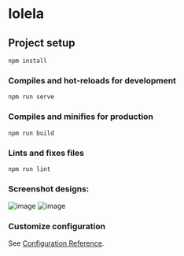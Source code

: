 # lolela

## Project setup
```
npm install
```

### Compiles and hot-reloads for development
```
npm run serve
```

### Compiles and minifies for production
```
npm run build
```

### Lints and fixes files
```
npm run lint
```

### Screenshot designs:
![image](https://github.com/user-attachments/assets/6d30646f-426b-4665-86c8-af1feb4acc0d)
![image](https://github.com/user-attachments/assets/50e9a769-8524-4f3b-a70a-5982e44f50b6)

### Customize configuration
See [Configuration Reference](https://cli.vuejs.org/config/).
